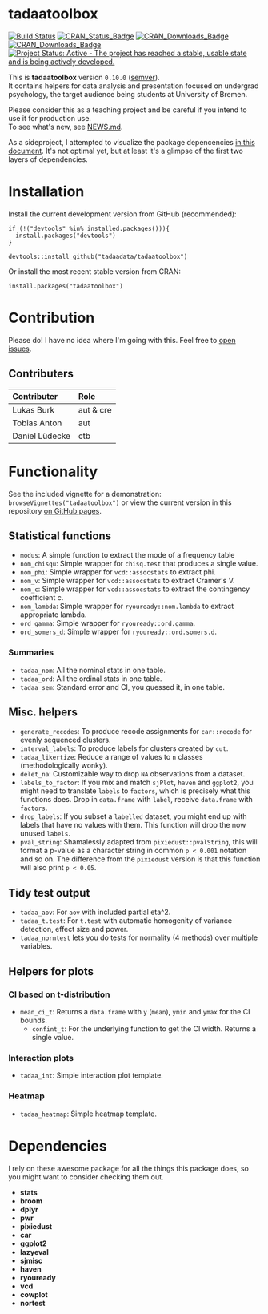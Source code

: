 
<!-- README.md is generated from README.Rmd. Please edit that file -->
tadaatoolbox
============

[![Build Status](https://travis-ci.org/tadaadata/tadaatoolbox.svg)](https://travis-ci.org/tadaadata/tadaatoolbox) [![CRAN\_Status\_Badge](http://www.r-pkg.org/badges/version/tadaatoolbox)](http://cran.r-project.org/package=tadaatoolbox) [![CRAN\_Downloads\_Badge](http://cranlogs.r-pkg.org/badges/grand-total/tadaatoolbox)](http://cran.r-project.org/package=tadaatoolbox) [![CRAN\_Downloads\_Badge](http://cranlogs.r-pkg.org/badges/tadaatoolbox)](http://cran.r-project.org/package=tadaatoolbox) [![Project Status: Active - The project has reached a stable, usable state and is being actively developed.](http://www.repostatus.org/badges/latest/active.svg)](http://www.repostatus.org/#active)

This is **tadaatoolbox** version `0.10.0` ([semver](http://semver.org/)).<br /> It contains helpers for data analysis and presentation focused on undergrad psychology, the target audience being students at University of Bremen.

Please consider this as a teaching project and be careful if you intend to use it for production use.<br /> To see what's new, see [NEWS.md](https://github.com/tadaadata/tadaatoolbox/blob/master/NEWS.md).

As a sideproject, I attempted to visualize the package depencencies [in this document](http://htmlpreview.github.io/?https://github.com/tadaadata/tadaatoolbox/blob/master/dev/dependencies/dependencies.html). It's not optimal yet, but at least it's a glimpse of the first two layers of dependencies.

Installation
============

Install the current development version from GitHub (recommended):

    if (!("devtools" %in% installed.packages())){
      install.packages("devtools")
    }

    devtools::install_github("tadaadata/tadaatoolbox")

Or install the most recent stable version from CRAN:

    install.packages("tadaatoolbox")

Contribution
============

Please do! I have no idea where I'm going with this. Feel free to [open issues](https://github.com/tadaadata/tadaatoolbox/issues).

Contributers
------------

| Contributer    | Role      |
|:---------------|:----------|
| Lukas Burk     | aut & cre |
| Tobias Anton   | aut       |
| Daniel Lüdecke | ctb       |

Functionality
=============

See the included vignette for a demonstration: `browseVignettes("tadaatoolbox")` or view the current version in this repository [on GitHub pages](http://tadaadata.github.io/tadaatoolbox/).

Statistical functions
---------------------

-   `modus`: A simple function to extract the mode of a frequency table
-   `nom_chisqu`: Simple wrapper for `chisq.test` that produces a single value.
-   `nom_phi`: Simple wrapper for `vcd::assocstats` to extract phi.
-   `nom_v`: Simple wrapper for `vcd::assocstats` to extract Cramer's V.
-   `nom_c`: Simple wrapper for `vcd::assocstats` to extract the contingency coefficient c.
-   `nom_lambda`: Simple wrapper for `ryouready::nom.lambda` to extract appropriate lambda.
-   `ord_gamma`: Simple wrapper for `ryouready::ord.gamma`.
-   `ord_somers_d`: Simple wrapper for `ryouready::ord.somers.d`.

### Summaries

-   `tadaa_nom`: All the nominal stats in one table.
-   `tadaa_ord`: All the ordinal stats in one table.
-   `tadaa_sem`: Standard error and CI, you guessed it, in one table.

Misc. helpers
-------------

-   `generate_recodes`: To produce recode assignments for `car::recode` for evenly sequenced clusters.
-   `interval_labels`: To produce labels for clusters created by `cut`.
-   `tadaa_likertize`: Reduce a range of values to `n` classes (methodologically wonky).
-   `delet_na`: Customizable way to drop `NA` observations from a dataset.
-   `labels_to_factor`: If you mix and match `sjPlot`, `haven` and `ggplot2`, you might need to translate `labels` to `factors`, which is precisely what this functions does. Drop in `data.frame` with `label`, receive `data.frame` with `factors`.
-   `drop_labels`: If you subset a `labelled` dataset, you might end up with labels that have no values with them. This function will drop the now unused `labels`.
-   `pval_string`: Shamalessly adapted from `pixiedust::pvalString`, this will format a p-value as a character string in common `p < 0.001` notation and so on. The difference from the `pixiedust` version is that this function will also print `p < 0.05`.

Tidy test output
----------------

-   `tadaa_aov`: For `aov` with included partial eta^2.
-   `tadaa_t.test`: For `t.test` with automatic homogenity of variance detection, effect size and power.
-   `tadaa_normtest` lets you do tests for normality (4 methods) over multiple variables.

Helpers for plots
-----------------

### CI based on t-distribution

-   `mean_ci_t`: Returns a `data.frame` with `y` (`mean`), `ymin` and `ymax` for the CI bounds.
    -   `confint_t`: For the underlying function to get the CI width. Returns a single value.

### Interaction plots

-   `tadaa_int`: Simple interaction plot template.

### Heatmap

-   `tadaa_heatmap`: Simple heatmap template.

Dependencies
============

I rely on these awesome package for all the things this package does, so you might want to consider checking them out.

-   **stats**
-   **broom**
-   **dplyr**
-   **pwr**
-   **pixiedust**
-   **car**
-   **ggplot2**
-   **lazyeval**
-   **sjmisc**
-   **haven**
-   **ryouready**
-   **vcd**
-   **cowplot**
-   **nortest**
